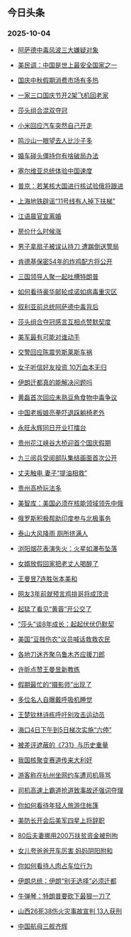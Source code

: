 ## 今日头条 
### 2025-10-04

+ [阿萨德中毒风波三大嫌疑对象](https://www.toutiao.com/trending/7556836182919774234/?category_name=topic_innerflow&event_type=hot_board&log_pb=%257B%2522category_name%2522%253A%2522topic_innerflow%2522%252C%2522cluster_type%2522%253A%25221%2522%252C%2522enter_from%2522%253A%2522click_category%2522%252C%2522entrance_hotspot%2522%253A%2522outside%2522%252C%2522event_type%2522%253A%2522hot_board%2522%252C%2522hot_board_cluster_id%2522%253A%25227556836182919774234%2522%252C%2522hot_board_impr_id%2522%253A%25222025100400123149FC79FB5B0589C720C0%2522%252C%2522jump_page%2522%253A%2522hot_board_page%2522%252C%2522location%2522%253A%2522news_hot_card%2522%252C%2522page_location%2522%253A%2522hot_board_page%2522%252C%2522source%2522%253A%2522trending_tab%2522%252C%2522style_id%2522%253A%252240132%2522%252C%2522title%2522%253A%2522%25E9%2598%25BF%25E8%2590%25A8%25E5%25BE%25B7%25E4%25B8%25AD%25E6%25AF%2592%25E9%25A3%258E%25E6%25B3%25A2%25E4%25B8%2589%25E5%25A4%25A7%25E5%25AB%258C%25E7%2596%2591%25E5%25AF%25B9%25E8%25B1%25A1%2522%257D&rank=&style_id=40132&topic_id=7556836182919774234)

+ [美民调：中国是世上最安全国家之一](https://www.toutiao.com/trending/7555902699074633771/?category_name=topic_innerflow&event_type=hot_board&log_pb=%257B%2522category_name%2522%253A%2522topic_innerflow%2522%252C%2522cluster_type%2522%253A%25220%2522%252C%2522enter_from%2522%253A%2522click_category%2522%252C%2522entrance_hotspot%2522%253A%2522outside%2522%252C%2522event_type%2522%253A%2522hot_board%2522%252C%2522hot_board_cluster_id%2522%253A%25227555902699074633771%2522%252C%2522hot_board_impr_id%2522%253A%25222025100400123149FC79FB5B0589C720C0%2522%252C%2522jump_page%2522%253A%2522hot_board_page%2522%252C%2522location%2522%253A%2522news_hot_card%2522%252C%2522page_location%2522%253A%2522hot_board_page%2522%252C%2522source%2522%253A%2522trending_tab%2522%252C%2522style_id%2522%253A%252240132%2522%252C%2522title%2522%253A%2522%25E7%25BE%258E%25E6%25B0%2591%25E8%25B0%2583%25EF%25BC%259A%25E4%25B8%25AD%25E5%259B%25BD%25E6%2598%25AF%25E4%25B8%2596%25E4%25B8%258A%25E6%259C%2580%25E5%25AE%2589%25E5%2585%25A8%25E5%259B%25BD%25E5%25AE%25B6%25E4%25B9%258B%25E4%25B8%2580%2522%257D&rank=&style_id=40132&topic_id=7555902699074633771)

+ [国庆中秋假期消费市场有多热](https://www.toutiao.com/article/7556676329127592487)

+ [一家三口国庆节开2架飞机回老家](https://www.toutiao.com/trending/7556492392330149930/?category_name=topic_innerflow&event_type=hot_board&log_pb=%257B%2522category_name%2522%253A%2522topic_innerflow%2522%252C%2522cluster_type%2522%253A%25223%2522%252C%2522enter_from%2522%253A%2522click_category%2522%252C%2522entrance_hotspot%2522%253A%2522outside%2522%252C%2522event_type%2522%253A%2522hot_board%2522%252C%2522hot_board_cluster_id%2522%253A%25227556492392330149930%2522%252C%2522hot_board_impr_id%2522%253A%25222025100400123149FC79FB5B0589C720C0%2522%252C%2522jump_page%2522%253A%2522hot_board_page%2522%252C%2522location%2522%253A%2522news_hot_card%2522%252C%2522page_location%2522%253A%2522hot_board_page%2522%252C%2522source%2522%253A%2522trending_tab%2522%252C%2522style_id%2522%253A%252240132%2522%252C%2522title%2522%253A%2522%25E4%25B8%2580%25E5%25AE%25B6%25E4%25B8%2589%25E5%258F%25A3%25E5%259B%25BD%25E5%25BA%2586%25E8%258A%2582%25E5%25BC%25802%25E6%259E%25B6%25E9%25A3%259E%25E6%259C%25BA%25E5%259B%259E%25E8%2580%2581%25E5%25AE%25B6%2522%257D&rank=&style_id=40132&topic_id=7556492392330149930)

+ [莎头组合混双夺冠](https://www.toutiao.com/trending/7556487466497261609/?category_name=topic_innerflow&event_type=hot_board&log_pb=%257B%2522category_name%2522%253A%2522topic_innerflow%2522%252C%2522cluster_type%2522%253A%25222%2522%252C%2522enter_from%2522%253A%2522click_category%2522%252C%2522entrance_hotspot%2522%253A%2522outside%2522%252C%2522event_type%2522%253A%2522hot_board%2522%252C%2522hot_board_cluster_id%2522%253A%25227556487466497261609%2522%252C%2522hot_board_impr_id%2522%253A%25222025100400123149FC79FB5B0589C720C0%2522%252C%2522jump_page%2522%253A%2522hot_board_page%2522%252C%2522location%2522%253A%2522news_hot_card%2522%252C%2522page_location%2522%253A%2522hot_board_page%2522%252C%2522source%2522%253A%2522trending_tab%2522%252C%2522style_id%2522%253A%252240132%2522%252C%2522title%2522%253A%2522%25E8%258E%258E%25E5%25A4%25B4%25E7%25BB%2584%25E5%2590%2588%25E6%25B7%25B7%25E5%258F%258C%25E5%25A4%25BA%25E5%2586%25A0%2522%257D&rank=&style_id=40132&topic_id=7556487466497261609)

+ [小米回应汽车突然自己开走](https://www.toutiao.com/trending/7556980490155068991/?category_name=topic_innerflow&event_type=hot_board&log_pb=%257B%2522category_name%2522%253A%2522topic_innerflow%2522%252C%2522cluster_type%2522%253A%25225%2522%252C%2522enter_from%2522%253A%2522click_category%2522%252C%2522entrance_hotspot%2522%253A%2522outside%2522%252C%2522event_type%2522%253A%2522hot_board%2522%252C%2522hot_board_cluster_id%2522%253A%25227556980490155068991%2522%252C%2522hot_board_impr_id%2522%253A%25222025100400123149FC79FB5B0589C720C0%2522%252C%2522jump_page%2522%253A%2522hot_board_page%2522%252C%2522location%2522%253A%2522news_hot_card%2522%252C%2522page_location%2522%253A%2522hot_board_page%2522%252C%2522source%2522%253A%2522trending_tab%2522%252C%2522style_id%2522%253A%252240132%2522%252C%2522title%2522%253A%2522%25E5%25B0%258F%25E7%25B1%25B3%25E5%259B%259E%25E5%25BA%2594%25E6%25B1%25BD%25E8%25BD%25A6%25E7%25AA%2581%25E7%2584%25B6%25E8%2587%25AA%25E5%25B7%25B1%25E5%25BC%2580%25E8%25B5%25B0%2522%257D&rank=&style_id=40132&topic_id=7556980490155068991)

+ [鸣沙山一眼望去人比沙子多](https://www.toutiao.com/trending/7555883397139369526/?category_name=topic_innerflow&event_type=hot_board&log_pb=%257B%2522category_name%2522%253A%2522topic_innerflow%2522%252C%2522cluster_type%2522%253A%25221%2522%252C%2522enter_from%2522%253A%2522click_category%2522%252C%2522entrance_hotspot%2522%253A%2522outside%2522%252C%2522event_type%2522%253A%2522hot_board%2522%252C%2522hot_board_cluster_id%2522%253A%25227555883397139369526%2522%252C%2522hot_board_impr_id%2522%253A%25222025100400123149FC79FB5B0589C720C0%2522%252C%2522jump_page%2522%253A%2522hot_board_page%2522%252C%2522location%2522%253A%2522news_hot_card%2522%252C%2522page_location%2522%253A%2522hot_board_page%2522%252C%2522source%2522%253A%2522trending_tab%2522%252C%2522style_id%2522%253A%252240132%2522%252C%2522title%2522%253A%2522%25E9%25B8%25A3%25E6%25B2%2599%25E5%25B1%25B1%25E4%25B8%2580%25E7%259C%25BC%25E6%259C%259B%25E5%258E%25BB%25E4%25BA%25BA%25E6%25AF%2594%25E6%25B2%2599%25E5%25AD%2590%25E5%25A4%259A%2522%257D&rank=&style_id=40132&topic_id=7555883397139369526)

+ [婚车碰头僵持你有啥破局办法](https://www.toutiao.com/trending/7556903986810601481/?category_name=topic_innerflow&event_type=hot_board&log_pb=%257B%2522category_name%2522%253A%2522topic_innerflow%2522%252C%2522cluster_type%2522%253A%252210%2522%252C%2522enter_from%2522%253A%2522click_category%2522%252C%2522entrance_hotspot%2522%253A%2522outside%2522%252C%2522event_type%2522%253A%2522hot_board%2522%252C%2522hot_board_cluster_id%2522%253A%25227556903986810601481%2522%252C%2522hot_board_impr_id%2522%253A%25222025100400123149FC79FB5B0589C720C0%2522%252C%2522jump_page%2522%253A%2522hot_board_page%2522%252C%2522location%2522%253A%2522news_hot_card%2522%252C%2522page_location%2522%253A%2522hot_board_page%2522%252C%2522source%2522%253A%2522trending_tab%2522%252C%2522style_id%2522%253A%252240132%2522%252C%2522title%2522%253A%2522%25E5%25A9%259A%25E8%25BD%25A6%25E7%25A2%25B0%25E5%25A4%25B4%25E5%2583%25B5%25E6%258C%2581%25E4%25BD%25A0%25E6%259C%2589%25E5%2595%25A5%25E7%25A0%25B4%25E5%25B1%2580%25E5%258A%259E%25E6%25B3%2595%2522%257D&rank=&style_id=40132&topic_id=7556903986810601481)

+ [塞尔维亚总统体验中国速度](https://www.toutiao.com/trending/7556418038381395995/?category_name=topic_innerflow&event_type=hot_board&log_pb=%257B%2522category_name%2522%253A%2522topic_innerflow%2522%252C%2522cluster_type%2522%253A%25228%2522%252C%2522enter_from%2522%253A%2522click_category%2522%252C%2522entrance_hotspot%2522%253A%2522outside%2522%252C%2522event_type%2522%253A%2522hot_board%2522%252C%2522hot_board_cluster_id%2522%253A%25227556418038381395995%2522%252C%2522hot_board_impr_id%2522%253A%25222025100400123149FC79FB5B0589C720C0%2522%252C%2522jump_page%2522%253A%2522hot_board_page%2522%252C%2522location%2522%253A%2522news_hot_card%2522%252C%2522page_location%2522%253A%2522hot_board_page%2522%252C%2522source%2522%253A%2522trending_tab%2522%252C%2522style_id%2522%253A%252240132%2522%252C%2522title%2522%253A%2522%25E5%25A1%259E%25E5%25B0%2594%25E7%25BB%25B4%25E4%25BA%259A%25E6%2580%25BB%25E7%25BB%259F%25E4%25BD%2593%25E9%25AA%258C%25E4%25B8%25AD%25E5%259B%25BD%25E9%2580%259F%25E5%25BA%25A6%2522%257D&rank=&style_id=40132&topic_id=7556418038381395995)

+ [普京：若某核大国进行核试验俄将跟进](https://www.toutiao.com/trending/7556943609833603111/?category_name=topic_innerflow&event_type=hot_board&log_pb=%257B%2522category_name%2522%253A%2522topic_innerflow%2522%252C%2522cluster_type%2522%253A%25220%2522%252C%2522enter_from%2522%253A%2522click_category%2522%252C%2522entrance_hotspot%2522%253A%2522outside%2522%252C%2522event_type%2522%253A%2522hot_board%2522%252C%2522hot_board_cluster_id%2522%253A%25227556943609833603111%2522%252C%2522hot_board_impr_id%2522%253A%25222025100400123149FC79FB5B0589C720C0%2522%252C%2522jump_page%2522%253A%2522hot_board_page%2522%252C%2522location%2522%253A%2522news_hot_card%2522%252C%2522page_location%2522%253A%2522hot_board_page%2522%252C%2522source%2522%253A%2522trending_tab%2522%252C%2522style_id%2522%253A%252240132%2522%252C%2522title%2522%253A%2522%25E6%2599%25AE%25E4%25BA%25AC%25EF%25BC%259A%25E8%258B%25A5%25E6%259F%2590%25E6%25A0%25B8%25E5%25A4%25A7%25E5%259B%25BD%25E8%25BF%259B%25E8%25A1%258C%25E6%25A0%25B8%25E8%25AF%2595%25E9%25AA%258C%25E4%25BF%2584%25E5%25B0%2586%25E8%25B7%259F%25E8%25BF%259B%2522%257D&rank=&style_id=40132&topic_id=7556943609833603111)

+ [上海地铁辟谣“11号线有人掉下扶梯”](https://www.toutiao.com/trending/7556874654804299291/?category_name=topic_innerflow&event_type=hot_board&log_pb=%257B%2522category_name%2522%253A%2522topic_innerflow%2522%252C%2522cluster_type%2522%253A%25222%2522%252C%2522enter_from%2522%253A%2522click_category%2522%252C%2522entrance_hotspot%2522%253A%2522outside%2522%252C%2522event_type%2522%253A%2522hot_board%2522%252C%2522hot_board_cluster_id%2522%253A%25227556874654804299291%2522%252C%2522hot_board_impr_id%2522%253A%25222025100400123149FC79FB5B0589C720C0%2522%252C%2522jump_page%2522%253A%2522hot_board_page%2522%252C%2522location%2522%253A%2522news_hot_card%2522%252C%2522page_location%2522%253A%2522hot_board_page%2522%252C%2522source%2522%253A%2522trending_tab%2522%252C%2522style_id%2522%253A%252240132%2522%252C%2522title%2522%253A%2522%25E4%25B8%258A%25E6%25B5%25B7%25E5%259C%25B0%25E9%2593%2581%25E8%25BE%259F%25E8%25B0%25A3%25E2%2580%259C11%25E5%258F%25B7%25E7%25BA%25BF%25E6%259C%2589%25E4%25BA%25BA%25E6%258E%2589%25E4%25B8%258B%25E6%2589%25B6%25E6%25A2%25AF%25E2%2580%259D%2522%257D&rank=&style_id=40132&topic_id=7556874654804299291)

+ [江语晨官宣离婚](https://www.toutiao.com/trending/7556609814416097318/?category_name=topic_innerflow&event_type=hot_board&log_pb=%257B%2522category_name%2522%253A%2522topic_innerflow%2522%252C%2522cluster_type%2522%253A%25226%2522%252C%2522enter_from%2522%253A%2522click_category%2522%252C%2522entrance_hotspot%2522%253A%2522outside%2522%252C%2522event_type%2522%253A%2522hot_board%2522%252C%2522hot_board_cluster_id%2522%253A%25227556609814416097318%2522%252C%2522hot_board_impr_id%2522%253A%25222025100400123149FC79FB5B0589C720C0%2522%252C%2522jump_page%2522%253A%2522hot_board_page%2522%252C%2522location%2522%253A%2522news_hot_card%2522%252C%2522page_location%2522%253A%2522hot_board_page%2522%252C%2522source%2522%253A%2522trending_tab%2522%252C%2522style_id%2522%253A%252240132%2522%252C%2522title%2522%253A%2522%25E6%25B1%259F%25E8%25AF%25AD%25E6%2599%25A8%25E5%25AE%2598%25E5%25AE%25A3%25E7%25A6%25BB%25E5%25A9%259A%2522%257D&rank=&style_id=40132&topic_id=7556609814416097318)

+ [房价什么时候涨](https://www.toutiao.com/trending/7556952113406807595/?category_name=topic_innerflow&event_type=hot_board&log_pb=%257B%2522category_name%2522%253A%2522topic_innerflow%2522%252C%2522cluster_type%2522%253A%252213%2522%252C%2522enter_from%2522%253A%2522click_category%2522%252C%2522entrance_hotspot%2522%253A%2522outside%2522%252C%2522event_type%2522%253A%2522hot_board%2522%252C%2522hot_board_cluster_id%2522%253A%25227556952113406807595%2522%252C%2522hot_board_impr_id%2522%253A%25222025100400123149FC79FB5B0589C720C0%2522%252C%2522jump_page%2522%253A%2522hot_board_page%2522%252C%2522location%2522%253A%2522news_hot_card%2522%252C%2522page_location%2522%253A%2522hot_board_page%2522%252C%2522source%2522%253A%2522trending_tab%2522%252C%2522style_id%2522%253A%252240132%2522%252C%2522title%2522%253A%2522%25E6%2588%25BF%25E4%25BB%25B7%25E4%25BB%2580%25E4%25B9%2588%25E6%2597%25B6%25E5%2580%2599%25E6%25B6%25A8%2522%257D&rank=&style_id=40132&topic_id=7556952113406807595)

+ [男子拿扇子被误认持刀 遭踹倒送警局](https://www.toutiao.com/trending/7556938501439471626/?category_name=topic_innerflow&event_type=hot_board&log_pb=%257B%2522category_name%2522%253A%2522topic_innerflow%2522%252C%2522cluster_type%2522%253A%25226%2522%252C%2522enter_from%2522%253A%2522click_category%2522%252C%2522entrance_hotspot%2522%253A%2522outside%2522%252C%2522event_type%2522%253A%2522hot_board%2522%252C%2522hot_board_cluster_id%2522%253A%25227556938501439471626%2522%252C%2522hot_board_impr_id%2522%253A%25222025100400123149FC79FB5B0589C720C0%2522%252C%2522jump_page%2522%253A%2522hot_board_page%2522%252C%2522location%2522%253A%2522news_hot_card%2522%252C%2522page_location%2522%253A%2522hot_board_page%2522%252C%2522source%2522%253A%2522trending_tab%2522%252C%2522style_id%2522%253A%252240132%2522%252C%2522title%2522%253A%2522%25E7%2594%25B7%25E5%25AD%2590%25E6%258B%25BF%25E6%2589%2587%25E5%25AD%2590%25E8%25A2%25AB%25E8%25AF%25AF%25E8%25AE%25A4%25E6%258C%2581%25E5%2588%2580%2B%25E9%2581%25AD%25E8%25B8%25B9%25E5%2580%2592%25E9%2580%2581%25E8%25AD%25A6%25E5%25B1%2580%2522%257D&rank=&style_id=40132&topic_id=7556938501439471626)

+ [肯德基保密54年的炸鸡配方将公开](https://www.toutiao.com/trending/7556619852866404415/?category_name=topic_innerflow&event_type=hot_board&log_pb=%257B%2522category_name%2522%253A%2522topic_innerflow%2522%252C%2522cluster_type%2522%253A%25222%2522%252C%2522enter_from%2522%253A%2522click_category%2522%252C%2522entrance_hotspot%2522%253A%2522outside%2522%252C%2522event_type%2522%253A%2522hot_board%2522%252C%2522hot_board_cluster_id%2522%253A%25227556619852866404415%2522%252C%2522hot_board_impr_id%2522%253A%25222025100400123149FC79FB5B0589C720C0%2522%252C%2522jump_page%2522%253A%2522hot_board_page%2522%252C%2522location%2522%253A%2522news_hot_card%2522%252C%2522page_location%2522%253A%2522hot_board_page%2522%252C%2522source%2522%253A%2522trending_tab%2522%252C%2522style_id%2522%253A%252240132%2522%252C%2522title%2522%253A%2522%25E8%2582%25AF%25E5%25BE%25B7%25E5%259F%25BA%25E4%25BF%259D%25E5%25AF%258654%25E5%25B9%25B4%25E7%259A%2584%25E7%2582%25B8%25E9%25B8%25A1%25E9%2585%258D%25E6%2596%25B9%25E5%25B0%2586%25E5%2585%25AC%25E5%25BC%2580%2522%257D&rank=&style_id=40132&topic_id=7556619852866404415)

+ [三国领导人聚一起吐槽特朗普](https://www.toutiao.com/trending/7555882885916626495/?category_name=topic_innerflow&event_type=hot_board&log_pb=%257B%2522category_name%2522%253A%2522topic_innerflow%2522%252C%2522cluster_type%2522%253A%25221%2522%252C%2522enter_from%2522%253A%2522click_category%2522%252C%2522entrance_hotspot%2522%253A%2522outside%2522%252C%2522event_type%2522%253A%2522hot_board%2522%252C%2522hot_board_cluster_id%2522%253A%25227555882885916626495%2522%252C%2522hot_board_impr_id%2522%253A%25222025100400123149FC79FB5B0589C720C0%2522%252C%2522jump_page%2522%253A%2522hot_board_page%2522%252C%2522location%2522%253A%2522news_hot_card%2522%252C%2522page_location%2522%253A%2522hot_board_page%2522%252C%2522source%2522%253A%2522trending_tab%2522%252C%2522style_id%2522%253A%252240132%2522%252C%2522title%2522%253A%2522%25E4%25B8%2589%25E5%259B%25BD%25E9%25A2%2586%25E5%25AF%25BC%25E4%25BA%25BA%25E8%2581%259A%25E4%25B8%2580%25E8%25B5%25B7%25E5%2590%2590%25E6%25A7%25BD%25E7%2589%25B9%25E6%259C%2597%25E6%2599%25AE%2522%257D&rank=&style_id=40132&topic_id=7555882885916626495)

+ [如何看待豪华邮轮成诺如病毒重灾区](https://www.toutiao.com/trending/7556843529547513898/?category_name=topic_innerflow&event_type=hot_board&log_pb=%257B%2522category_name%2522%253A%2522topic_innerflow%2522%252C%2522cluster_type%2522%253A%252210%2522%252C%2522enter_from%2522%253A%2522click_category%2522%252C%2522entrance_hotspot%2522%253A%2522outside%2522%252C%2522event_type%2522%253A%2522hot_board%2522%252C%2522hot_board_cluster_id%2522%253A%25227556843529547513898%2522%252C%2522hot_board_impr_id%2522%253A%25222025100400123149FC79FB5B0589C720C0%2522%252C%2522jump_page%2522%253A%2522hot_board_page%2522%252C%2522location%2522%253A%2522news_hot_card%2522%252C%2522page_location%2522%253A%2522hot_board_page%2522%252C%2522source%2522%253A%2522trending_tab%2522%252C%2522style_id%2522%253A%252240132%2522%252C%2522title%2522%253A%2522%25E5%25A6%2582%25E4%25BD%2595%25E7%259C%258B%25E5%25BE%2585%25E8%25B1%25AA%25E5%258D%258E%25E9%2582%25AE%25E8%25BD%25AE%25E6%2588%2590%25E8%25AF%25BA%25E5%25A6%2582%25E7%2597%2585%25E6%25AF%2592%25E9%2587%258D%25E7%2581%25BE%25E5%258C%25BA%2522%257D&rank=&style_id=40132&topic_id=7556843529547513898)

+ [叙利亚前总统阿萨德中毒背后](https://www.toutiao.com/trending/7556958068337020479/?category_name=topic_innerflow&event_type=hot_board&log_pb=%257B%2522category_name%2522%253A%2522topic_innerflow%2522%252C%2522cluster_type%2522%253A%252213%2522%252C%2522enter_from%2522%253A%2522click_category%2522%252C%2522entrance_hotspot%2522%253A%2522outside%2522%252C%2522event_type%2522%253A%2522hot_board%2522%252C%2522hot_board_cluster_id%2522%253A%25227556958068337020479%2522%252C%2522hot_board_impr_id%2522%253A%25222025100400123149FC79FB5B0589C720C0%2522%252C%2522jump_page%2522%253A%2522hot_board_page%2522%252C%2522location%2522%253A%2522news_hot_card%2522%252C%2522page_location%2522%253A%2522hot_board_page%2522%252C%2522source%2522%253A%2522trending_tab%2522%252C%2522style_id%2522%253A%252240132%2522%252C%2522title%2522%253A%2522%25E5%258F%2599%25E5%2588%25A9%25E4%25BA%259A%25E5%2589%258D%25E6%2580%25BB%25E7%25BB%259F%25E9%2598%25BF%25E8%2590%25A8%25E5%25BE%25B7%25E4%25B8%25AD%25E6%25AF%2592%25E8%2583%258C%25E5%2590%258E%2522%257D&rank=&style_id=40132&topic_id=7556958068337020479)

+ [莎头组合夺冠感言互相点赞默契度](https://www.toutiao.com/trending/7556124182501752851/?category_name=topic_innerflow&event_type=hot_board&log_pb=%257B%2522category_name%2522%253A%2522topic_innerflow%2522%252C%2522cluster_type%2522%253A%25222%2522%252C%2522enter_from%2522%253A%2522click_category%2522%252C%2522entrance_hotspot%2522%253A%2522outside%2522%252C%2522event_type%2522%253A%2522hot_board%2522%252C%2522hot_board_cluster_id%2522%253A%25227556124182501752851%2522%252C%2522hot_board_impr_id%2522%253A%25222025100400123149FC79FB5B0589C720C0%2522%252C%2522jump_page%2522%253A%2522hot_board_page%2522%252C%2522location%2522%253A%2522news_hot_card%2522%252C%2522page_location%2522%253A%2522hot_board_page%2522%252C%2522source%2522%253A%2522trending_tab%2522%252C%2522style_id%2522%253A%252240132%2522%252C%2522title%2522%253A%2522%25E8%258E%258E%25E5%25A4%25B4%25E7%25BB%2584%25E5%2590%2588%25E5%25A4%25BA%25E5%2586%25A0%25E6%2584%259F%25E8%25A8%2580%25E4%25BA%2592%25E7%259B%25B8%25E7%2582%25B9%25E8%25B5%259E%25E9%25BB%2598%25E5%25A5%2591%25E5%25BA%25A6%2522%257D&rank=&style_id=40132&topic_id=7556124182501752851)

+ [美军最有可能对谁动手](https://www.toutiao.com/trending/7556978740463406638/?category_name=topic_innerflow&event_type=hot_board&log_pb=%257B%2522category_name%2522%253A%2522topic_innerflow%2522%252C%2522cluster_type%2522%253A%252213%2522%252C%2522enter_from%2522%253A%2522click_category%2522%252C%2522entrance_hotspot%2522%253A%2522outside%2522%252C%2522event_type%2522%253A%2522hot_board%2522%252C%2522hot_board_cluster_id%2522%253A%25227556978740463406638%2522%252C%2522hot_board_impr_id%2522%253A%25222025100400123149FC79FB5B0589C720C0%2522%252C%2522jump_page%2522%253A%2522hot_board_page%2522%252C%2522location%2522%253A%2522news_hot_card%2522%252C%2522page_location%2522%253A%2522hot_board_page%2522%252C%2522source%2522%253A%2522trending_tab%2522%252C%2522style_id%2522%253A%252240132%2522%252C%2522title%2522%253A%2522%25E7%25BE%258E%25E5%2586%259B%25E6%259C%2580%25E6%259C%2589%25E5%258F%25AF%25E8%2583%25BD%25E5%25AF%25B9%25E8%25B0%2581%25E5%258A%25A8%25E6%2589%258B%2522%257D&rank=&style_id=40132&topic_id=7556978740463406638)

+ [交警回应陈震劳斯莱斯车祸](https://www.toutiao.com/trending/7556963672392732196/?category_name=topic_innerflow&event_type=hot_board&log_pb=%257B%2522category_name%2522%253A%2522topic_innerflow%2522%252C%2522cluster_type%2522%253A%25225%2522%252C%2522enter_from%2522%253A%2522click_category%2522%252C%2522entrance_hotspot%2522%253A%2522outside%2522%252C%2522event_type%2522%253A%2522hot_board%2522%252C%2522hot_board_cluster_id%2522%253A%25227556963672392732196%2522%252C%2522hot_board_impr_id%2522%253A%25222025100400123149FC79FB5B0589C720C0%2522%252C%2522jump_page%2522%253A%2522hot_board_page%2522%252C%2522location%2522%253A%2522news_hot_card%2522%252C%2522page_location%2522%253A%2522hot_board_page%2522%252C%2522source%2522%253A%2522trending_tab%2522%252C%2522style_id%2522%253A%252240132%2522%252C%2522title%2522%253A%2522%25E4%25BA%25A4%25E8%25AD%25A6%25E5%259B%259E%25E5%25BA%2594%25E9%2599%2588%25E9%259C%2587%25E5%258A%25B3%25E6%2596%25AF%25E8%258E%25B1%25E6%2596%25AF%25E8%25BD%25A6%25E7%25A5%25B8%2522%257D&rank=&style_id=40132&topic_id=7556963672392732196)

+ [女子听信好友投资 10万血本无归](https://www.toutiao.com/trending/7556838587200061466/?category_name=topic_innerflow&event_type=hot_board&log_pb=%257B%2522category_name%2522%253A%2522topic_innerflow%2522%252C%2522cluster_type%2522%253A%25220%2522%252C%2522enter_from%2522%253A%2522click_category%2522%252C%2522entrance_hotspot%2522%253A%2522outside%2522%252C%2522event_type%2522%253A%2522hot_board%2522%252C%2522hot_board_cluster_id%2522%253A%25227556838587200061466%2522%252C%2522hot_board_impr_id%2522%253A%25222025100400123149FC79FB5B0589C720C0%2522%252C%2522jump_page%2522%253A%2522hot_board_page%2522%252C%2522location%2522%253A%2522news_hot_card%2522%252C%2522page_location%2522%253A%2522hot_board_page%2522%252C%2522source%2522%253A%2522trending_tab%2522%252C%2522style_id%2522%253A%252240132%2522%252C%2522title%2522%253A%2522%25E5%25A5%25B3%25E5%25AD%2590%25E5%2590%25AC%25E4%25BF%25A1%25E5%25A5%25BD%25E5%258F%258B%25E6%258A%2595%25E8%25B5%2584%2B10%25E4%25B8%2587%25E8%25A1%2580%25E6%259C%25AC%25E6%2597%25A0%25E5%25BD%2592%2522%257D&rank=&style_id=40132&topic_id=7556838587200061466)

+ [伊朗迁都真的能解决问题吗](https://www.toutiao.com/trending/7556811654659588123/?category_name=topic_innerflow&event_type=hot_board&log_pb=%257B%2522category_name%2522%253A%2522topic_innerflow%2522%252C%2522cluster_type%2522%253A%25221%2522%252C%2522enter_from%2522%253A%2522click_category%2522%252C%2522entrance_hotspot%2522%253A%2522outside%2522%252C%2522event_type%2522%253A%2522hot_board%2522%252C%2522hot_board_cluster_id%2522%253A%25227556811654659588123%2522%252C%2522hot_board_impr_id%2522%253A%25222025100400123149FC79FB5B0589C720C0%2522%252C%2522jump_page%2522%253A%2522hot_board_page%2522%252C%2522location%2522%253A%2522news_hot_card%2522%252C%2522page_location%2522%253A%2522hot_board_page%2522%252C%2522source%2522%253A%2522trending_tab%2522%252C%2522style_id%2522%253A%252240132%2522%252C%2522title%2522%253A%2522%25E4%25BC%258A%25E6%259C%2597%25E8%25BF%2581%25E9%2583%25BD%25E7%259C%259F%25E7%259A%2584%25E8%2583%25BD%25E8%25A7%25A3%25E5%2586%25B3%25E9%2597%25AE%25E9%25A2%2598%25E5%2590%2597%2522%257D&rank=&style_id=40132&topic_id=7556811654659588123)

+ [黄磊首次回应未熟豆角食物中毒争议](https://www.toutiao.com/trending/7556944283233681451/?category_name=topic_innerflow&event_type=hot_board&log_pb=%257B%2522category_name%2522%253A%2522topic_innerflow%2522%252C%2522cluster_type%2522%253A%25226%2522%252C%2522enter_from%2522%253A%2522click_category%2522%252C%2522entrance_hotspot%2522%253A%2522outside%2522%252C%2522event_type%2522%253A%2522hot_board%2522%252C%2522hot_board_cluster_id%2522%253A%25227556944283233681451%2522%252C%2522hot_board_impr_id%2522%253A%25222025100400123149FC79FB5B0589C720C0%2522%252C%2522jump_page%2522%253A%2522hot_board_page%2522%252C%2522location%2522%253A%2522news_hot_card%2522%252C%2522page_location%2522%253A%2522hot_board_page%2522%252C%2522source%2522%253A%2522trending_tab%2522%252C%2522style_id%2522%253A%252240132%2522%252C%2522title%2522%253A%2522%25E9%25BB%2584%25E7%25A3%258A%25E9%25A6%2596%25E6%25AC%25A1%25E5%259B%259E%25E5%25BA%2594%25E6%259C%25AA%25E7%2586%259F%25E8%25B1%2586%25E8%25A7%2592%25E9%25A3%259F%25E7%2589%25A9%25E4%25B8%25AD%25E6%25AF%2592%25E4%25BA%2589%25E8%25AE%25AE%2522%257D&rank=&style_id=40132&topic_id=7556944283233681451)

+ [中国老板娘亮拳吓退踩躺椅老外](https://www.toutiao.com/trending/7556482037512257562/?category_name=topic_innerflow&event_type=hot_board&log_pb=%257B%2522category_name%2522%253A%2522topic_innerflow%2522%252C%2522cluster_type%2522%253A%25220%2522%252C%2522enter_from%2522%253A%2522click_category%2522%252C%2522entrance_hotspot%2522%253A%2522outside%2522%252C%2522event_type%2522%253A%2522hot_board%2522%252C%2522hot_board_cluster_id%2522%253A%25227556482037512257562%2522%252C%2522hot_board_impr_id%2522%253A%25222025100400123149FC79FB5B0589C720C0%2522%252C%2522jump_page%2522%253A%2522hot_board_page%2522%252C%2522location%2522%253A%2522news_hot_card%2522%252C%2522page_location%2522%253A%2522hot_board_page%2522%252C%2522source%2522%253A%2522trending_tab%2522%252C%2522style_id%2522%253A%252240132%2522%252C%2522title%2522%253A%2522%25E4%25B8%25AD%25E5%259B%25BD%25E8%2580%2581%25E6%259D%25BF%25E5%25A8%2598%25E4%25BA%25AE%25E6%258B%25B3%25E5%2590%2593%25E9%2580%2580%25E8%25B8%25A9%25E8%25BA%25BA%25E6%25A4%2585%25E8%2580%2581%25E5%25A4%2596%2522%257D&rank=&style_id=40132&topic_id=7556482037512257562)

+ [永旺永辉同日开业打擂台](https://www.toutiao.com/trending/7556884716515786802/?category_name=topic_innerflow&event_type=hot_board&log_pb=%257B%2522category_name%2522%253A%2522topic_innerflow%2522%252C%2522cluster_type%2522%253A%25220%2522%252C%2522enter_from%2522%253A%2522click_category%2522%252C%2522entrance_hotspot%2522%253A%2522outside%2522%252C%2522event_type%2522%253A%2522hot_board%2522%252C%2522hot_board_cluster_id%2522%253A%25227556884716515786802%2522%252C%2522hot_board_impr_id%2522%253A%25222025100400123149FC79FB5B0589C720C0%2522%252C%2522jump_page%2522%253A%2522hot_board_page%2522%252C%2522location%2522%253A%2522news_hot_card%2522%252C%2522page_location%2522%253A%2522hot_board_page%2522%252C%2522source%2522%253A%2522trending_tab%2522%252C%2522style_id%2522%253A%252240132%2522%252C%2522title%2522%253A%2522%25E6%25B0%25B8%25E6%2597%25BA%25E6%25B0%25B8%25E8%25BE%2589%25E5%2590%258C%25E6%2597%25A5%25E5%25BC%2580%25E4%25B8%259A%25E6%2589%2593%25E6%2593%2582%25E5%258F%25B0%2522%257D&rank=&style_id=40132&topic_id=7556884716515786802)

+ [贵州花江峡谷大桥迎首个国庆假期](https://www.toutiao.com/trending/7556194528282083382/?category_name=topic_innerflow&event_type=hot_board&log_pb=%257B%2522category_name%2522%253A%2522topic_innerflow%2522%252C%2522cluster_type%2522%253A%25226%2522%252C%2522enter_from%2522%253A%2522click_category%2522%252C%2522entrance_hotspot%2522%253A%2522outside%2522%252C%2522event_type%2522%253A%2522hot_board%2522%252C%2522hot_board_cluster_id%2522%253A%25227556194528282083382%2522%252C%2522hot_board_impr_id%2522%253A%25222025100400123149FC79FB5B0589C720C0%2522%252C%2522jump_page%2522%253A%2522hot_board_page%2522%252C%2522location%2522%253A%2522news_hot_card%2522%252C%2522page_location%2522%253A%2522hot_board_page%2522%252C%2522source%2522%253A%2522trending_tab%2522%252C%2522style_id%2522%253A%252240132%2522%252C%2522title%2522%253A%2522%25E8%25B4%25B5%25E5%25B7%259E%25E8%258A%25B1%25E6%25B1%259F%25E5%25B3%25A1%25E8%25B0%25B7%25E5%25A4%25A7%25E6%25A1%25A5%25E8%25BF%258E%25E9%25A6%2596%25E4%25B8%25AA%25E5%259B%25BD%25E5%25BA%2586%25E5%2581%2587%25E6%259C%259F%2522%257D&rank=&style_id=40132&topic_id=7556194528282083382)

+ [九三阅兵受阅部队集结画面首次公开](https://www.toutiao.com/trending/7556637942094463019/?category_name=topic_innerflow&event_type=hot_board&log_pb=%257B%2522category_name%2522%253A%2522topic_innerflow%2522%252C%2522cluster_type%2522%253A%25221%2522%252C%2522enter_from%2522%253A%2522click_category%2522%252C%2522entrance_hotspot%2522%253A%2522outside%2522%252C%2522event_type%2522%253A%2522hot_board%2522%252C%2522hot_board_cluster_id%2522%253A%25227556637942094463019%2522%252C%2522hot_board_impr_id%2522%253A%25222025100400123149FC79FB5B0589C720C0%2522%252C%2522jump_page%2522%253A%2522hot_board_page%2522%252C%2522location%2522%253A%2522news_hot_card%2522%252C%2522page_location%2522%253A%2522hot_board_page%2522%252C%2522source%2522%253A%2522trending_tab%2522%252C%2522style_id%2522%253A%252240132%2522%252C%2522title%2522%253A%2522%25E4%25B9%259D%25E4%25B8%2589%25E9%2598%2585%25E5%2585%25B5%25E5%258F%2597%25E9%2598%2585%25E9%2583%25A8%25E9%2598%259F%25E9%259B%2586%25E7%25BB%2593%25E7%2594%25BB%25E9%259D%25A2%25E9%25A6%2596%25E6%25AC%25A1%25E5%2585%25AC%25E5%25BC%2580%2522%257D&rank=&style_id=40132&topic_id=7556637942094463019)

+ [丈夫触电 妻子“提油相救”](https://www.toutiao.com/trending/7556163580148842539/?category_name=topic_innerflow&event_type=hot_board&log_pb=%257B%2522category_name%2522%253A%2522topic_innerflow%2522%252C%2522cluster_type%2522%253A%25226%2522%252C%2522enter_from%2522%253A%2522click_category%2522%252C%2522entrance_hotspot%2522%253A%2522outside%2522%252C%2522event_type%2522%253A%2522hot_board%2522%252C%2522hot_board_cluster_id%2522%253A%25227556163580148842539%2522%252C%2522hot_board_impr_id%2522%253A%25222025100400123149FC79FB5B0589C720C0%2522%252C%2522jump_page%2522%253A%2522hot_board_page%2522%252C%2522location%2522%253A%2522news_hot_card%2522%252C%2522page_location%2522%253A%2522hot_board_page%2522%252C%2522source%2522%253A%2522trending_tab%2522%252C%2522style_id%2522%253A%252240132%2522%252C%2522title%2522%253A%2522%25E4%25B8%2588%25E5%25A4%25AB%25E8%25A7%25A6%25E7%2594%25B5%2B%25E5%25A6%25BB%25E5%25AD%2590%25E2%2580%259C%25E6%258F%2590%25E6%25B2%25B9%25E7%259B%25B8%25E6%2595%2591%25E2%2580%259D%2522%257D&rank=&style_id=40132&topic_id=7556163580148842539)

+ [贵州高桥玩法多](https://www.toutiao.com/trending/7556054707920732202/?category_name=topic_innerflow&event_type=hot_board&log_pb=%257B%2522category_name%2522%253A%2522topic_innerflow%2522%252C%2522cluster_type%2522%253A%25226%2522%252C%2522enter_from%2522%253A%2522click_category%2522%252C%2522entrance_hotspot%2522%253A%2522outside%2522%252C%2522event_type%2522%253A%2522hot_board%2522%252C%2522hot_board_cluster_id%2522%253A%25227556054707920732202%2522%252C%2522hot_board_impr_id%2522%253A%25222025100400123149FC79FB5B0589C720C0%2522%252C%2522jump_page%2522%253A%2522hot_board_page%2522%252C%2522location%2522%253A%2522news_hot_card%2522%252C%2522page_location%2522%253A%2522hot_board_page%2522%252C%2522source%2522%253A%2522trending_tab%2522%252C%2522style_id%2522%253A%252240132%2522%252C%2522title%2522%253A%2522%25E8%25B4%25B5%25E5%25B7%259E%25E9%25AB%2598%25E6%25A1%25A5%25E7%258E%25A9%25E6%25B3%2595%25E5%25A4%259A%2522%257D&rank=&style_id=40132&topic_id=7556054707920732202)

+ [美智库：美国必须在核能领域领先中俄](https://www.toutiao.com/trending/7556969880910564918/?category_name=topic_innerflow&event_type=hot_board&log_pb=%257B%2522category_name%2522%253A%2522topic_innerflow%2522%252C%2522cluster_type%2522%253A%252213%2522%252C%2522enter_from%2522%253A%2522click_category%2522%252C%2522entrance_hotspot%2522%253A%2522outside%2522%252C%2522event_type%2522%253A%2522hot_board%2522%252C%2522hot_board_cluster_id%2522%253A%25227556969880910564918%2522%252C%2522hot_board_impr_id%2522%253A%25222025100400123149FC79FB5B0589C720C0%2522%252C%2522jump_page%2522%253A%2522hot_board_page%2522%252C%2522location%2522%253A%2522news_hot_card%2522%252C%2522page_location%2522%253A%2522hot_board_page%2522%252C%2522source%2522%253A%2522trending_tab%2522%252C%2522style_id%2522%253A%252240132%2522%252C%2522title%2522%253A%2522%25E7%25BE%258E%25E6%2599%25BA%25E5%25BA%2593%25EF%25BC%259A%25E7%25BE%258E%25E5%259B%25BD%25E5%25BF%2585%25E9%25A1%25BB%25E5%259C%25A8%25E6%25A0%25B8%25E8%2583%25BD%25E9%25A2%2586%25E5%259F%259F%25E9%25A2%2586%25E5%2585%2588%25E4%25B8%25AD%25E4%25BF%2584%2522%257D&rank=&style_id=40132&topic_id=7556969880910564918)

+ [俄罗斯积极帮助印度参与北极事务](https://www.toutiao.com/trending/7556992420958994495/?category_name=topic_innerflow&event_type=hot_board&log_pb=%257B%2522category_name%2522%253A%2522topic_innerflow%2522%252C%2522cluster_type%2522%253A%25226%2522%252C%2522enter_from%2522%253A%2522click_category%2522%252C%2522entrance_hotspot%2522%253A%2522outside%2522%252C%2522event_type%2522%253A%2522hot_board%2522%252C%2522hot_board_cluster_id%2522%253A%25227556992420958994495%2522%252C%2522hot_board_impr_id%2522%253A%25222025100400123149FC79FB5B0589C720C0%2522%252C%2522jump_page%2522%253A%2522hot_board_page%2522%252C%2522location%2522%253A%2522news_hot_card%2522%252C%2522page_location%2522%253A%2522hot_board_page%2522%252C%2522source%2522%253A%2522trending_tab%2522%252C%2522style_id%2522%253A%252240132%2522%252C%2522title%2522%253A%2522%25E4%25BF%2584%25E7%25BD%2597%25E6%2596%25AF%25E7%25A7%25AF%25E6%259E%2581%25E5%25B8%25AE%25E5%258A%25A9%25E5%258D%25B0%25E5%25BA%25A6%25E5%258F%2582%25E4%25B8%258E%25E5%258C%2597%25E6%259E%2581%25E4%25BA%258B%25E5%258A%25A1%2522%257D&rank=&style_id=40132&topic_id=7556992420958994495)

+ [泰山大风降雨 厕所挤满人](https://www.toutiao.com/trending/7556783710587194890/?category_name=topic_innerflow&event_type=hot_board&log_pb=%257B%2522category_name%2522%253A%2522topic_innerflow%2522%252C%2522cluster_type%2522%253A%25221%2522%252C%2522enter_from%2522%253A%2522click_category%2522%252C%2522entrance_hotspot%2522%253A%2522outside%2522%252C%2522event_type%2522%253A%2522hot_board%2522%252C%2522hot_board_cluster_id%2522%253A%25227556783710587194890%2522%252C%2522hot_board_impr_id%2522%253A%25222025100400123149FC79FB5B0589C720C0%2522%252C%2522jump_page%2522%253A%2522hot_board_page%2522%252C%2522location%2522%253A%2522news_hot_card%2522%252C%2522page_location%2522%253A%2522hot_board_page%2522%252C%2522source%2522%253A%2522trending_tab%2522%252C%2522style_id%2522%253A%252240132%2522%252C%2522title%2522%253A%2522%25E6%25B3%25B0%25E5%25B1%25B1%25E5%25A4%25A7%25E9%25A3%258E%25E9%2599%258D%25E9%259B%25A8%2B%25E5%258E%2595%25E6%2589%2580%25E6%258C%25A4%25E6%25BB%25A1%25E4%25BA%25BA%2522%257D&rank=&style_id=40132&topic_id=7556783710587194890)

+ [浏阳烟花表演失火：火星如瀑布坠落](https://www.toutiao.com/trending/7556188585146400819/?category_name=topic_innerflow&event_type=hot_board&log_pb=%257B%2522category_name%2522%253A%2522topic_innerflow%2522%252C%2522cluster_type%2522%253A%25222%2522%252C%2522enter_from%2522%253A%2522click_category%2522%252C%2522entrance_hotspot%2522%253A%2522outside%2522%252C%2522event_type%2522%253A%2522hot_board%2522%252C%2522hot_board_cluster_id%2522%253A%25227556188585146400819%2522%252C%2522hot_board_impr_id%2522%253A%25222025100400123149FC79FB5B0589C720C0%2522%252C%2522jump_page%2522%253A%2522hot_board_page%2522%252C%2522location%2522%253A%2522news_hot_card%2522%252C%2522page_location%2522%253A%2522hot_board_page%2522%252C%2522source%2522%253A%2522trending_tab%2522%252C%2522style_id%2522%253A%252240132%2522%252C%2522title%2522%253A%2522%25E6%25B5%258F%25E9%2598%25B3%25E7%2583%259F%25E8%258A%25B1%25E8%25A1%25A8%25E6%25BC%2594%25E5%25A4%25B1%25E7%2581%25AB%25EF%25BC%259A%25E7%2581%25AB%25E6%2598%259F%25E5%25A6%2582%25E7%2580%2591%25E5%25B8%2583%25E5%259D%25A0%25E8%2590%25BD%2522%257D&rank=&style_id=40132&topic_id=7556188585146400819)

+ [女婿放假回家把老丈人喝醉了](https://www.toutiao.com/trending/7555977614830551094/?category_name=topic_innerflow&event_type=hot_board&log_pb=%257B%2522category_name%2522%253A%2522topic_innerflow%2522%252C%2522cluster_type%2522%253A%25226%2522%252C%2522enter_from%2522%253A%2522click_category%2522%252C%2522entrance_hotspot%2522%253A%2522outside%2522%252C%2522event_type%2522%253A%2522hot_board%2522%252C%2522hot_board_cluster_id%2522%253A%25227555977614830551094%2522%252C%2522hot_board_impr_id%2522%253A%25222025100400123149FC79FB5B0589C720C0%2522%252C%2522jump_page%2522%253A%2522hot_board_page%2522%252C%2522location%2522%253A%2522news_hot_card%2522%252C%2522page_location%2522%253A%2522hot_board_page%2522%252C%2522source%2522%253A%2522trending_tab%2522%252C%2522style_id%2522%253A%252240132%2522%252C%2522title%2522%253A%2522%25E5%25A5%25B3%25E5%25A9%25BF%25E6%2594%25BE%25E5%2581%2587%25E5%259B%259E%25E5%25AE%25B6%25E6%258A%258A%25E8%2580%2581%25E4%25B8%2588%25E4%25BA%25BA%25E5%2596%259D%25E9%2586%2589%25E4%25BA%2586%2522%257D&rank=&style_id=40132&topic_id=7555977614830551094)

+ [王曼昱7连胜张本美和](https://www.toutiao.com/trending/7556067353226838043/?category_name=topic_innerflow&event_type=hot_board&log_pb=%257B%2522category_name%2522%253A%2522topic_innerflow%2522%252C%2522cluster_type%2522%253A%25222%2522%252C%2522enter_from%2522%253A%2522click_category%2522%252C%2522entrance_hotspot%2522%253A%2522outside%2522%252C%2522event_type%2522%253A%2522hot_board%2522%252C%2522hot_board_cluster_id%2522%253A%25227556067353226838043%2522%252C%2522hot_board_impr_id%2522%253A%25222025100400123149FC79FB5B0589C720C0%2522%252C%2522jump_page%2522%253A%2522hot_board_page%2522%252C%2522location%2522%253A%2522news_hot_card%2522%252C%2522page_location%2522%253A%2522hot_board_page%2522%252C%2522source%2522%253A%2522trending_tab%2522%252C%2522style_id%2522%253A%252240132%2522%252C%2522title%2522%253A%2522%25E7%258E%258B%25E6%259B%25BC%25E6%2598%25B17%25E8%25BF%259E%25E8%2583%259C%25E5%25BC%25A0%25E6%259C%25AC%25E7%25BE%258E%25E5%2592%258C%2522%257D&rank=&style_id=40132&topic_id=7556067353226838043)

+ [网友3年前就预言鸡排哥将成顶流](https://www.toutiao.com/trending/7556807727528578586/?category_name=topic_innerflow&event_type=hot_board&log_pb=%257B%2522category_name%2522%253A%2522topic_innerflow%2522%252C%2522cluster_type%2522%253A%25221%2522%252C%2522enter_from%2522%253A%2522click_category%2522%252C%2522entrance_hotspot%2522%253A%2522outside%2522%252C%2522event_type%2522%253A%2522hot_board%2522%252C%2522hot_board_cluster_id%2522%253A%25227556807727528578586%2522%252C%2522hot_board_impr_id%2522%253A%25222025100400123149FC79FB5B0589C720C0%2522%252C%2522jump_page%2522%253A%2522hot_board_page%2522%252C%2522location%2522%253A%2522news_hot_card%2522%252C%2522page_location%2522%253A%2522hot_board_page%2522%252C%2522source%2522%253A%2522trending_tab%2522%252C%2522style_id%2522%253A%252240132%2522%252C%2522title%2522%253A%2522%25E7%25BD%2591%25E5%258F%258B3%25E5%25B9%25B4%25E5%2589%258D%25E5%25B0%25B1%25E9%25A2%2584%25E8%25A8%2580%25E9%25B8%25A1%25E6%258E%2592%25E5%2593%25A5%25E5%25B0%2586%25E6%2588%2590%25E9%25A1%25B6%25E6%25B5%2581%2522%257D&rank=&style_id=40132&topic_id=7556807727528578586)

+ [起猛了看见“黄蓉”开公交了](https://www.toutiao.com/trending/7556887983799615542/?category_name=topic_innerflow&event_type=hot_board&log_pb=%257B%2522category_name%2522%253A%2522topic_innerflow%2522%252C%2522cluster_type%2522%253A%25220%2522%252C%2522enter_from%2522%253A%2522click_category%2522%252C%2522entrance_hotspot%2522%253A%2522outside%2522%252C%2522event_type%2522%253A%2522hot_board%2522%252C%2522hot_board_cluster_id%2522%253A%25227556887983799615542%2522%252C%2522hot_board_impr_id%2522%253A%25222025100400123149FC79FB5B0589C720C0%2522%252C%2522jump_page%2522%253A%2522hot_board_page%2522%252C%2522location%2522%253A%2522news_hot_card%2522%252C%2522page_location%2522%253A%2522hot_board_page%2522%252C%2522source%2522%253A%2522trending_tab%2522%252C%2522style_id%2522%253A%252240132%2522%252C%2522title%2522%253A%2522%25E8%25B5%25B7%25E7%258C%259B%25E4%25BA%2586%25E7%259C%258B%25E8%25A7%2581%25E2%2580%259C%25E9%25BB%2584%25E8%2593%2589%25E2%2580%259D%25E5%25BC%2580%25E5%2585%25AC%25E4%25BA%25A4%25E4%25BA%2586%2522%257D&rank=&style_id=40132&topic_id=7556887983799615542)

+ [“莎头”谈8年成长：起起伏伏仍默契](https://www.toutiao.com/trending/7556561251871018537/?category_name=topic_innerflow&event_type=hot_board&log_pb=%257B%2522category_name%2522%253A%2522topic_innerflow%2522%252C%2522cluster_type%2522%253A%25222%2522%252C%2522enter_from%2522%253A%2522click_category%2522%252C%2522entrance_hotspot%2522%253A%2522outside%2522%252C%2522event_type%2522%253A%2522hot_board%2522%252C%2522hot_board_cluster_id%2522%253A%25227556561251871018537%2522%252C%2522hot_board_impr_id%2522%253A%25222025100400123149FC79FB5B0589C720C0%2522%252C%2522jump_page%2522%253A%2522hot_board_page%2522%252C%2522location%2522%253A%2522news_hot_card%2522%252C%2522page_location%2522%253A%2522hot_board_page%2522%252C%2522source%2522%253A%2522trending_tab%2522%252C%2522style_id%2522%253A%252240132%2522%252C%2522title%2522%253A%2522%25E2%2580%259C%25E8%258E%258E%25E5%25A4%25B4%25E2%2580%259D%25E8%25B0%25888%25E5%25B9%25B4%25E6%2588%2590%25E9%2595%25BF%25EF%25BC%259A%25E8%25B5%25B7%25E8%25B5%25B7%25E4%25BC%258F%25E4%25BC%258F%25E4%25BB%258D%25E9%25BB%2598%25E5%25A5%2591%2522%257D&rank=&style_id=40132&topic_id=7556561251871018537)

+ [美国“豆贱伤农”议员喊话救救农民](https://www.toutiao.com/trending/7555933382337658930/?category_name=topic_innerflow&event_type=hot_board&log_pb=%257B%2522category_name%2522%253A%2522topic_innerflow%2522%252C%2522cluster_type%2522%253A%25220%2522%252C%2522enter_from%2522%253A%2522click_category%2522%252C%2522entrance_hotspot%2522%253A%2522outside%2522%252C%2522event_type%2522%253A%2522hot_board%2522%252C%2522hot_board_cluster_id%2522%253A%25227555933382337658930%2522%252C%2522hot_board_impr_id%2522%253A%25222025100400123149FC79FB5B0589C720C0%2522%252C%2522jump_page%2522%253A%2522hot_board_page%2522%252C%2522location%2522%253A%2522news_hot_card%2522%252C%2522page_location%2522%253A%2522hot_board_page%2522%252C%2522source%2522%253A%2522trending_tab%2522%252C%2522style_id%2522%253A%252240132%2522%252C%2522title%2522%253A%2522%25E7%25BE%258E%25E5%259B%25BD%25E2%2580%259C%25E8%25B1%2586%25E8%25B4%25B1%25E4%25BC%25A4%25E5%2586%259C%25E2%2580%259D%25E8%25AE%25AE%25E5%2591%2598%25E5%2596%258A%25E8%25AF%259D%25E6%2595%2591%25E6%2595%2591%25E5%2586%259C%25E6%25B0%2591%2522%257D&rank=&style_id=40132&topic_id=7555933382337658930)

+ [各地刀迷齐聚乌鲁木齐应援刀郎](https://www.toutiao.com/trending/7556466597121933354/?category_name=topic_innerflow&event_type=hot_board&log_pb=%257B%2522category_name%2522%253A%2522topic_innerflow%2522%252C%2522cluster_type%2522%253A%25226%2522%252C%2522enter_from%2522%253A%2522click_category%2522%252C%2522entrance_hotspot%2522%253A%2522outside%2522%252C%2522event_type%2522%253A%2522hot_board%2522%252C%2522hot_board_cluster_id%2522%253A%25227556466597121933354%2522%252C%2522hot_board_impr_id%2522%253A%25222025100400123149FC79FB5B0589C720C0%2522%252C%2522jump_page%2522%253A%2522hot_board_page%2522%252C%2522location%2522%253A%2522news_hot_card%2522%252C%2522page_location%2522%253A%2522hot_board_page%2522%252C%2522source%2522%253A%2522trending_tab%2522%252C%2522style_id%2522%253A%252240132%2522%252C%2522title%2522%253A%2522%25E5%2590%2584%25E5%259C%25B0%25E5%2588%2580%25E8%25BF%25B7%25E9%25BD%2590%25E8%2581%259A%25E4%25B9%258C%25E9%25B2%2581%25E6%259C%25A8%25E9%25BD%2590%25E5%25BA%2594%25E6%258F%25B4%25E5%2588%2580%25E9%2583%258E%2522%257D&rank=&style_id=40132&topic_id=7556466597121933354)

+ [许昕点赞王曼昱新教练](https://www.toutiao.com/trending/7556061743097593883/?category_name=topic_innerflow&event_type=hot_board&log_pb=%257B%2522category_name%2522%253A%2522topic_innerflow%2522%252C%2522cluster_type%2522%253A%25226%2522%252C%2522enter_from%2522%253A%2522click_category%2522%252C%2522entrance_hotspot%2522%253A%2522outside%2522%252C%2522event_type%2522%253A%2522hot_board%2522%252C%2522hot_board_cluster_id%2522%253A%25227556061743097593883%2522%252C%2522hot_board_impr_id%2522%253A%25222025100400123149FC79FB5B0589C720C0%2522%252C%2522jump_page%2522%253A%2522hot_board_page%2522%252C%2522location%2522%253A%2522news_hot_card%2522%252C%2522page_location%2522%253A%2522hot_board_page%2522%252C%2522source%2522%253A%2522trending_tab%2522%252C%2522style_id%2522%253A%252240132%2522%252C%2522title%2522%253A%2522%25E8%25AE%25B8%25E6%2598%2595%25E7%2582%25B9%25E8%25B5%259E%25E7%258E%258B%25E6%259B%25BC%25E6%2598%25B1%25E6%2596%25B0%25E6%2595%2599%25E7%25BB%2583%2522%257D&rank=&style_id=40132&topic_id=7556061743097593883)

+ [假期最忙的“摄影师”出现了](https://www.toutiao.com/trending/7556593783295901759/?category_name=topic_innerflow&event_type=hot_board&log_pb=%257B%2522category_name%2522%253A%2522topic_innerflow%2522%252C%2522cluster_type%2522%253A%25221%2522%252C%2522enter_from%2522%253A%2522click_category%2522%252C%2522entrance_hotspot%2522%253A%2522outside%2522%252C%2522event_type%2522%253A%2522hot_board%2522%252C%2522hot_board_cluster_id%2522%253A%25227556593783295901759%2522%252C%2522hot_board_impr_id%2522%253A%25222025100400123149FC79FB5B0589C720C0%2522%252C%2522jump_page%2522%253A%2522hot_board_page%2522%252C%2522location%2522%253A%2522news_hot_card%2522%252C%2522page_location%2522%253A%2522hot_board_page%2522%252C%2522source%2522%253A%2522trending_tab%2522%252C%2522style_id%2522%253A%252240132%2522%252C%2522title%2522%253A%2522%25E5%2581%2587%25E6%259C%259F%25E6%259C%2580%25E5%25BF%2599%25E7%259A%2584%25E2%2580%259C%25E6%2591%2584%25E5%25BD%25B1%25E5%25B8%2588%25E2%2580%259D%25E5%2587%25BA%25E7%258E%25B0%25E4%25BA%2586%2522%257D&rank=&style_id=40132&topic_id=7556593783295901759)

+ [多位名人自曝戴呼吸机睡觉](https://www.toutiao.com/trending/7556008332696911910/?category_name=topic_innerflow&event_type=hot_board&log_pb=%257B%2522category_name%2522%253A%2522topic_innerflow%2522%252C%2522cluster_type%2522%253A%25228%2522%252C%2522enter_from%2522%253A%2522click_category%2522%252C%2522entrance_hotspot%2522%253A%2522outside%2522%252C%2522event_type%2522%253A%2522hot_board%2522%252C%2522hot_board_cluster_id%2522%253A%25227556008332696911910%2522%252C%2522hot_board_impr_id%2522%253A%25222025100400123149FC79FB5B0589C720C0%2522%252C%2522jump_page%2522%253A%2522hot_board_page%2522%252C%2522location%2522%253A%2522news_hot_card%2522%252C%2522page_location%2522%253A%2522hot_board_page%2522%252C%2522source%2522%253A%2522trending_tab%2522%252C%2522style_id%2522%253A%252240132%2522%252C%2522title%2522%253A%2522%25E5%25A4%259A%25E4%25BD%258D%25E5%2590%258D%25E4%25BA%25BA%25E8%2587%25AA%25E6%259B%259D%25E6%2588%25B4%25E5%2591%25BC%25E5%2590%25B8%25E6%259C%25BA%25E7%259D%25A1%25E8%25A7%2589%2522%257D&rank=&style_id=40132&topic_id=7556008332696911910)

+ [王楚钦林诗栋呼吁别攻击运动员](https://www.toutiao.com/trending/7556924346368180262/?category_name=topic_innerflow&event_type=hot_board&log_pb=%257B%2522category_name%2522%253A%2522topic_innerflow%2522%252C%2522cluster_type%2522%253A%25226%2522%252C%2522enter_from%2522%253A%2522click_category%2522%252C%2522entrance_hotspot%2522%253A%2522outside%2522%252C%2522event_type%2522%253A%2522hot_board%2522%252C%2522hot_board_cluster_id%2522%253A%25227556924346368180262%2522%252C%2522hot_board_impr_id%2522%253A%25222025100400123149FC79FB5B0589C720C0%2522%252C%2522jump_page%2522%253A%2522hot_board_page%2522%252C%2522location%2522%253A%2522news_hot_card%2522%252C%2522page_location%2522%253A%2522hot_board_page%2522%252C%2522source%2522%253A%2522trending_tab%2522%252C%2522style_id%2522%253A%252240132%2522%252C%2522title%2522%253A%2522%25E7%258E%258B%25E6%25A5%259A%25E9%2592%25A6%25E6%259E%2597%25E8%25AF%2597%25E6%25A0%258B%25E5%2591%25BC%25E5%2590%2581%25E5%2588%25AB%25E6%2594%25BB%25E5%2587%25BB%25E8%25BF%2590%25E5%258A%25A8%25E5%2591%2598%2522%257D&rank=&style_id=40132&topic_id=7556924346368180262)

+ [海口4日下午到5日梯次实施“六停”](https://www.toutiao.com/trending/7556966099569348159/?category_name=topic_innerflow&event_type=hot_board&log_pb=%257B%2522category_name%2522%253A%2522topic_innerflow%2522%252C%2522cluster_type%2522%253A%25225%2522%252C%2522enter_from%2522%253A%2522click_category%2522%252C%2522entrance_hotspot%2522%253A%2522outside%2522%252C%2522event_type%2522%253A%2522hot_board%2522%252C%2522hot_board_cluster_id%2522%253A%25227556966099569348159%2522%252C%2522hot_board_impr_id%2522%253A%25222025100400123149FC79FB5B0589C720C0%2522%252C%2522jump_page%2522%253A%2522hot_board_page%2522%252C%2522location%2522%253A%2522news_hot_card%2522%252C%2522page_location%2522%253A%2522hot_board_page%2522%252C%2522source%2522%253A%2522trending_tab%2522%252C%2522style_id%2522%253A%252240132%2522%252C%2522title%2522%253A%2522%25E6%25B5%25B7%25E5%258F%25A34%25E6%2597%25A5%25E4%25B8%258B%25E5%258D%2588%25E5%2588%25B05%25E6%2597%25A5%25E6%25A2%25AF%25E6%25AC%25A1%25E5%25AE%259E%25E6%2596%25BD%25E2%2580%259C%25E5%2585%25AD%25E5%2581%259C%25E2%2580%259D%2522%257D&rank=&style_id=40132&topic_id=7556966099569348159)

+ [被差评遮蔽的《731》与历史重量](https://www.toutiao.com/trending/7556881957150264851/?category_name=topic_innerflow&event_type=hot_board&log_pb=%257B%2522category_name%2522%253A%2522topic_innerflow%2522%252C%2522cluster_type%2522%253A%252213%2522%252C%2522enter_from%2522%253A%2522click_category%2522%252C%2522entrance_hotspot%2522%253A%2522outside%2522%252C%2522event_type%2522%253A%2522hot_board%2522%252C%2522hot_board_cluster_id%2522%253A%25227556881957150264851%2522%252C%2522hot_board_impr_id%2522%253A%25222025100400123149FC79FB5B0589C720C0%2522%252C%2522jump_page%2522%253A%2522hot_board_page%2522%252C%2522location%2522%253A%2522news_hot_card%2522%252C%2522page_location%2522%253A%2522hot_board_page%2522%252C%2522source%2522%253A%2522trending_tab%2522%252C%2522style_id%2522%253A%252240132%2522%252C%2522title%2522%253A%2522%25E8%25A2%25AB%25E5%25B7%25AE%25E8%25AF%2584%25E9%2581%25AE%25E8%2594%25BD%25E7%259A%2584%25E3%2580%258A731%25E3%2580%258B%25E4%25B8%258E%25E5%258E%2586%25E5%258F%25B2%25E9%2587%258D%25E9%2587%258F%2522%257D&rank=&style_id=40132&topic_id=7556881957150264851)

+ [我国核聚变赛道传来大利好](https://www.toutiao.com/trending/7556337045455650857/?category_name=topic_innerflow&event_type=hot_board&log_pb=%257B%2522category_name%2522%253A%2522topic_innerflow%2522%252C%2522cluster_type%2522%253A%25226%2522%252C%2522enter_from%2522%253A%2522click_category%2522%252C%2522entrance_hotspot%2522%253A%2522outside%2522%252C%2522event_type%2522%253A%2522hot_board%2522%252C%2522hot_board_cluster_id%2522%253A%25227556337045455650857%2522%252C%2522hot_board_impr_id%2522%253A%25222025100400123149FC79FB5B0589C720C0%2522%252C%2522jump_page%2522%253A%2522hot_board_page%2522%252C%2522location%2522%253A%2522news_hot_card%2522%252C%2522page_location%2522%253A%2522hot_board_page%2522%252C%2522source%2522%253A%2522trending_tab%2522%252C%2522style_id%2522%253A%252240132%2522%252C%2522title%2522%253A%2522%25E6%2588%2591%25E5%259B%25BD%25E6%25A0%25B8%25E8%2581%259A%25E5%258F%2598%25E8%25B5%259B%25E9%2581%2593%25E4%25BC%25A0%25E6%259D%25A5%25E5%25A4%25A7%25E5%2588%25A9%25E5%25A5%25BD%2522%257D&rank=&style_id=40132&topic_id=7556337045455650857)

+ [游客称在杭州坐网约车遭司机辱骂](https://www.toutiao.com/trending/7556054330760265747/?category_name=topic_innerflow&event_type=hot_board&log_pb=%257B%2522category_name%2522%253A%2522topic_innerflow%2522%252C%2522cluster_type%2522%253A%25226%2522%252C%2522enter_from%2522%253A%2522click_category%2522%252C%2522entrance_hotspot%2522%253A%2522outside%2522%252C%2522event_type%2522%253A%2522hot_board%2522%252C%2522hot_board_cluster_id%2522%253A%25227556054330760265747%2522%252C%2522hot_board_impr_id%2522%253A%25222025100400123149FC79FB5B0589C720C0%2522%252C%2522jump_page%2522%253A%2522hot_board_page%2522%252C%2522location%2522%253A%2522news_hot_card%2522%252C%2522page_location%2522%253A%2522hot_board_page%2522%252C%2522source%2522%253A%2522trending_tab%2522%252C%2522style_id%2522%253A%252240132%2522%252C%2522title%2522%253A%2522%25E6%25B8%25B8%25E5%25AE%25A2%25E7%25A7%25B0%25E5%259C%25A8%25E6%259D%25AD%25E5%25B7%259E%25E5%259D%2590%25E7%25BD%2591%25E7%25BA%25A6%25E8%25BD%25A6%25E9%2581%25AD%25E5%258F%25B8%25E6%259C%25BA%25E8%25BE%25B1%25E9%25AA%2582%2522%257D&rank=&style_id=40132&topic_id=7556054330760265747)

+ [司机高速上霸道抢道致事故还强词夺理](https://www.toutiao.com/trending/7556850267141374006/?category_name=topic_innerflow&event_type=hot_board&log_pb=%257B%2522category_name%2522%253A%2522topic_innerflow%2522%252C%2522cluster_type%2522%253A%25226%2522%252C%2522enter_from%2522%253A%2522click_category%2522%252C%2522entrance_hotspot%2522%253A%2522outside%2522%252C%2522event_type%2522%253A%2522hot_board%2522%252C%2522hot_board_cluster_id%2522%253A%25227556850267141374006%2522%252C%2522hot_board_impr_id%2522%253A%25222025100400123149FC79FB5B0589C720C0%2522%252C%2522jump_page%2522%253A%2522hot_board_page%2522%252C%2522location%2522%253A%2522news_hot_card%2522%252C%2522page_location%2522%253A%2522hot_board_page%2522%252C%2522source%2522%253A%2522trending_tab%2522%252C%2522style_id%2522%253A%252240132%2522%252C%2522title%2522%253A%2522%25E5%258F%25B8%25E6%259C%25BA%25E9%25AB%2598%25E9%2580%259F%25E4%25B8%258A%25E9%259C%25B8%25E9%2581%2593%25E6%258A%25A2%25E9%2581%2593%25E8%2587%25B4%25E4%25BA%258B%25E6%2595%2585%25E8%25BF%2598%25E5%25BC%25BA%25E8%25AF%258D%25E5%25A4%25BA%25E7%2590%2586%2522%257D&rank=&style_id=40132&topic_id=7556850267141374006)

+ [你如何看待年轻人旅游住帐篷](https://www.toutiao.com/trending/7556777094810910763/?category_name=topic_innerflow&event_type=hot_board&log_pb=%257B%2522category_name%2522%253A%2522topic_innerflow%2522%252C%2522cluster_type%2522%253A%252210%2522%252C%2522enter_from%2522%253A%2522click_category%2522%252C%2522entrance_hotspot%2522%253A%2522outside%2522%252C%2522event_type%2522%253A%2522hot_board%2522%252C%2522hot_board_cluster_id%2522%253A%25227556777094810910763%2522%252C%2522hot_board_impr_id%2522%253A%252220251004010943B3BA2BFE06A9DE574840%2522%252C%2522jump_page%2522%253A%2522hot_board_page%2522%252C%2522location%2522%253A%2522news_hot_card%2522%252C%2522page_location%2522%253A%2522hot_board_page%2522%252C%2522source%2522%253A%2522trending_tab%2522%252C%2522style_id%2522%253A%252240132%2522%252C%2522title%2522%253A%2522%25E4%25BD%25A0%25E5%25A6%2582%25E4%25BD%2595%25E7%259C%258B%25E5%25BE%2585%25E5%25B9%25B4%25E8%25BD%25BB%25E4%25BA%25BA%25E6%2597%2585%25E6%25B8%25B8%25E4%25BD%258F%25E5%25B8%2590%25E7%25AF%25B7%2522%257D&rank=&style_id=40132&topic_id=7556777094810910763)

+ [美防长开会后美军四星上将辞职](https://www.toutiao.com/trending/7557007963752467977/?category_name=topic_innerflow&event_type=hot_board&log_pb=%257B%2522category_name%2522%253A%2522topic_innerflow%2522%252C%2522cluster_type%2522%253A%25222%2522%252C%2522enter_from%2522%253A%2522click_category%2522%252C%2522entrance_hotspot%2522%253A%2522outside%2522%252C%2522event_type%2522%253A%2522hot_board%2522%252C%2522hot_board_cluster_id%2522%253A%25227557007963752467977%2522%252C%2522hot_board_impr_id%2522%253A%252220251004010943B3BA2BFE06A9DE574840%2522%252C%2522jump_page%2522%253A%2522hot_board_page%2522%252C%2522location%2522%253A%2522news_hot_card%2522%252C%2522page_location%2522%253A%2522hot_board_page%2522%252C%2522source%2522%253A%2522trending_tab%2522%252C%2522style_id%2522%253A%252240132%2522%252C%2522title%2522%253A%2522%25E7%25BE%258E%25E9%2598%25B2%25E9%2595%25BF%25E5%25BC%2580%25E4%25BC%259A%25E5%2590%258E%25E7%25BE%258E%25E5%2586%259B%25E5%259B%259B%25E6%2598%259F%25E4%25B8%258A%25E5%25B0%2586%25E8%25BE%259E%25E8%2581%258C%2522%257D&rank=&style_id=40132&topic_id=7557007963752467977)

+ [80后夫妻挪用200万扶贫资金被刑拘](https://www.toutiao.com/trending/7556874455411245066/?category_name=topic_innerflow&event_type=hot_board&log_pb=%257B%2522category_name%2522%253A%2522topic_innerflow%2522%252C%2522cluster_type%2522%253A%25226%2522%252C%2522enter_from%2522%253A%2522click_category%2522%252C%2522entrance_hotspot%2522%253A%2522outside%2522%252C%2522event_type%2522%253A%2522hot_board%2522%252C%2522hot_board_cluster_id%2522%253A%25227556874455411245066%2522%252C%2522hot_board_impr_id%2522%253A%252220251004010943B3BA2BFE06A9DE574840%2522%252C%2522jump_page%2522%253A%2522hot_board_page%2522%252C%2522location%2522%253A%2522news_hot_card%2522%252C%2522page_location%2522%253A%2522hot_board_page%2522%252C%2522source%2522%253A%2522trending_tab%2522%252C%2522style_id%2522%253A%252240132%2522%252C%2522title%2522%253A%252280%25E5%2590%258E%25E5%25A4%25AB%25E5%25A6%25BB%25E6%258C%25AA%25E7%2594%25A8200%25E4%25B8%2587%25E6%2589%25B6%25E8%25B4%25AB%25E8%25B5%2584%25E9%2587%2591%25E8%25A2%25AB%25E5%2588%2591%25E6%258B%2598%2522%257D&rank=&style_id=40132&topic_id=7556874455411245066)

+ [女儿夸爸爸开车厉害 妈妈阴阳附和](https://www.toutiao.com/trending/7556840119316561939/?category_name=topic_innerflow&event_type=hot_board&log_pb=%257B%2522category_name%2522%253A%2522topic_innerflow%2522%252C%2522cluster_type%2522%253A%25220%2522%252C%2522enter_from%2522%253A%2522click_category%2522%252C%2522entrance_hotspot%2522%253A%2522outside%2522%252C%2522event_type%2522%253A%2522hot_board%2522%252C%2522hot_board_cluster_id%2522%253A%25227556840119316561939%2522%252C%2522hot_board_impr_id%2522%253A%252220251004010943B3BA2BFE06A9DE574840%2522%252C%2522jump_page%2522%253A%2522hot_board_page%2522%252C%2522location%2522%253A%2522news_hot_card%2522%252C%2522page_location%2522%253A%2522hot_board_page%2522%252C%2522source%2522%253A%2522trending_tab%2522%252C%2522style_id%2522%253A%252240132%2522%252C%2522title%2522%253A%2522%25E5%25A5%25B3%25E5%2584%25BF%25E5%25A4%25B8%25E7%2588%25B8%25E7%2588%25B8%25E5%25BC%2580%25E8%25BD%25A6%25E5%258E%2589%25E5%25AE%25B3%2B%25E5%25A6%2588%25E5%25A6%2588%25E9%2598%25B4%25E9%2598%25B3%25E9%2599%2584%25E5%2592%258C%2522%257D&rank=&style_id=40132&topic_id=7556840119316561939)

+ [你如何看待人肉占车位行为](https://www.toutiao.com/trending/7556817466442432555/?category_name=topic_innerflow&event_type=hot_board&log_pb=%257B%2522category_name%2522%253A%2522topic_innerflow%2522%252C%2522cluster_type%2522%253A%252210%2522%252C%2522enter_from%2522%253A%2522click_category%2522%252C%2522entrance_hotspot%2522%253A%2522outside%2522%252C%2522event_type%2522%253A%2522hot_board%2522%252C%2522hot_board_cluster_id%2522%253A%25227556817466442432555%2522%252C%2522hot_board_impr_id%2522%253A%252220251004021448BB33BFB1CAC0CC4D9BC9%2522%252C%2522jump_page%2522%253A%2522hot_board_page%2522%252C%2522location%2522%253A%2522news_hot_card%2522%252C%2522page_location%2522%253A%2522hot_board_page%2522%252C%2522source%2522%253A%2522trending_tab%2522%252C%2522style_id%2522%253A%252240132%2522%252C%2522title%2522%253A%2522%25E4%25BD%25A0%25E5%25A6%2582%25E4%25BD%2595%25E7%259C%258B%25E5%25BE%2585%25E4%25BA%25BA%25E8%2582%2589%25E5%258D%25A0%25E8%25BD%25A6%25E4%25BD%258D%25E8%25A1%258C%25E4%25B8%25BA%2522%257D&rank=&style_id=40132&topic_id=7556817466442432555)

+ [伊朗总统：伊朗“别无选择”必须迁都](https://www.toutiao.com/trending/7556436849452711975/?category_name=topic_innerflow&event_type=hot_board&log_pb=%257B%2522category_name%2522%253A%2522topic_innerflow%2522%252C%2522cluster_type%2522%253A%25220%2522%252C%2522enter_from%2522%253A%2522click_category%2522%252C%2522entrance_hotspot%2522%253A%2522outside%2522%252C%2522event_type%2522%253A%2522hot_board%2522%252C%2522hot_board_cluster_id%2522%253A%25227556436849452711975%2522%252C%2522hot_board_impr_id%2522%253A%252220251004021448BB33BFB1CAC0CC4D9BC9%2522%252C%2522jump_page%2522%253A%2522hot_board_page%2522%252C%2522location%2522%253A%2522news_hot_card%2522%252C%2522page_location%2522%253A%2522hot_board_page%2522%252C%2522source%2522%253A%2522trending_tab%2522%252C%2522style_id%2522%253A%252240132%2522%252C%2522title%2522%253A%2522%25E4%25BC%258A%25E6%259C%2597%25E6%2580%25BB%25E7%25BB%259F%25EF%25BC%259A%25E4%25BC%258A%25E6%259C%2597%25E2%2580%259C%25E5%2588%25AB%25E6%2597%25A0%25E9%2580%2589%25E6%258B%25A9%25E2%2580%259D%25E5%25BF%2585%25E9%25A1%25BB%25E8%25BF%2581%25E9%2583%25BD%2522%257D&rank=&style_id=40132&topic_id=7556436849452711975)

+ [牛弹琴：特朗普要砍下最狠一刀了](https://www.toutiao.com/trending/7556136713014804530/?category_name=topic_innerflow&event_type=hot_board&log_pb=%257B%2522category_name%2522%253A%2522topic_innerflow%2522%252C%2522cluster_type%2522%253A%25220%2522%252C%2522enter_from%2522%253A%2522click_category%2522%252C%2522entrance_hotspot%2522%253A%2522outside%2522%252C%2522event_type%2522%253A%2522hot_board%2522%252C%2522hot_board_cluster_id%2522%253A%25227556136713014804530%2522%252C%2522hot_board_impr_id%2522%253A%252220251004021448BB33BFB1CAC0CC4D9BC9%2522%252C%2522jump_page%2522%253A%2522hot_board_page%2522%252C%2522location%2522%253A%2522news_hot_card%2522%252C%2522page_location%2522%253A%2522hot_board_page%2522%252C%2522source%2522%253A%2522trending_tab%2522%252C%2522style_id%2522%253A%252240132%2522%252C%2522title%2522%253A%2522%25E7%2589%259B%25E5%25BC%25B9%25E7%2590%25B4%25EF%25BC%259A%25E7%2589%25B9%25E6%259C%2597%25E6%2599%25AE%25E8%25A6%2581%25E7%25A0%258D%25E4%25B8%258B%25E6%259C%2580%25E7%258B%25A0%25E4%25B8%2580%25E5%2588%2580%25E4%25BA%2586%2522%257D&rank=&style_id=40132&topic_id=7556136713014804530)

+ [山西26死38伤火灾事故宣判 13人获刑](https://www.toutiao.com/trending/7556849407392484883/?category_name=topic_innerflow&event_type=hot_board&log_pb=%257B%2522category_name%2522%253A%2522topic_innerflow%2522%252C%2522cluster_type%2522%253A%25225%2522%252C%2522enter_from%2522%253A%2522click_category%2522%252C%2522entrance_hotspot%2522%253A%2522outside%2522%252C%2522event_type%2522%253A%2522hot_board%2522%252C%2522hot_board_cluster_id%2522%253A%25227556849407392484883%2522%252C%2522hot_board_impr_id%2522%253A%252220251004021448BB33BFB1CAC0CC4D9BC9%2522%252C%2522jump_page%2522%253A%2522hot_board_page%2522%252C%2522location%2522%253A%2522news_hot_card%2522%252C%2522page_location%2522%253A%2522hot_board_page%2522%252C%2522source%2522%253A%2522trending_tab%2522%252C%2522style_id%2522%253A%252240132%2522%252C%2522title%2522%253A%2522%25E5%25B1%25B1%25E8%25A5%25BF26%25E6%25AD%25BB38%25E4%25BC%25A4%25E7%2581%25AB%25E7%2581%25BE%25E4%25BA%258B%25E6%2595%2585%25E5%25AE%25A3%25E5%2588%25A4%2B13%25E4%25BA%25BA%25E8%258E%25B7%25E5%2588%2591%2522%257D&rank=&style_id=40132&topic_id=7556849407392484883)

+ [中国航母三舰齐辉](https://www.toutiao.com/trending/7556878059551329835/?category_name=topic_innerflow&event_type=hot_board&log_pb=%257B%2522category_name%2522%253A%2522topic_innerflow%2522%252C%2522cluster_type%2522%253A%252213%2522%252C%2522enter_from%2522%253A%2522click_category%2522%252C%2522entrance_hotspot%2522%253A%2522outside%2522%252C%2522event_type%2522%253A%2522hot_board%2522%252C%2522hot_board_cluster_id%2522%253A%25227556878059551329835%2522%252C%2522hot_board_impr_id%2522%253A%252220251004021448BB33BFB1CAC0CC4D9BC9%2522%252C%2522jump_page%2522%253A%2522hot_board_page%2522%252C%2522location%2522%253A%2522news_hot_card%2522%252C%2522page_location%2522%253A%2522hot_board_page%2522%252C%2522source%2522%253A%2522trending_tab%2522%252C%2522style_id%2522%253A%252240132%2522%252C%2522title%2522%253A%2522%25E4%25B8%25AD%25E5%259B%25BD%25E8%2588%25AA%25E6%25AF%258D%25E4%25B8%2589%25E8%2588%25B0%25E9%25BD%2590%25E8%25BE%2589%2522%257D&rank=&style_id=40132&topic_id=7556878059551329835)

